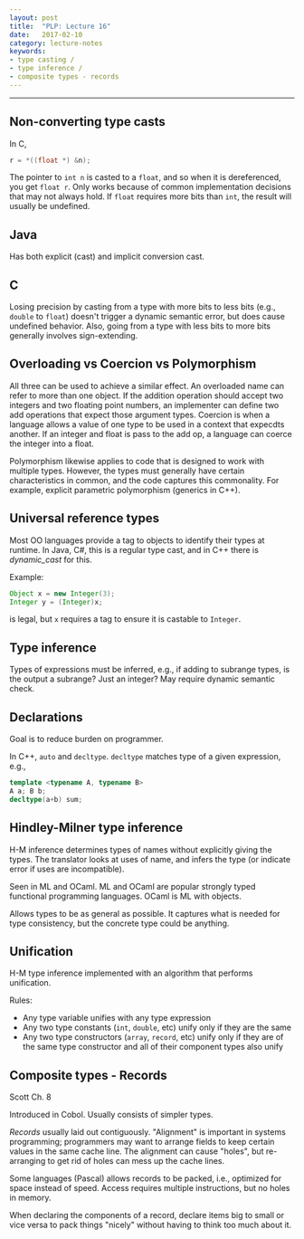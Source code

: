```yaml
---
layout: post
title:  "PLP: Lecture 16"
date:   2017-02-10
category: lecture-notes
keywords:
- type casting / 
- type inference / 
- composite types - records
---
```


<script type="text/javascript" async
  src="https://cdn.mathjax.org/mathjax/latest/MathJax.js?config=TeX-MML-AM_CHTML">
</script>

<script type="text/x-mathjax-config">
MathJax.Hub.Config({
  TeX: { equationNumbers: { autoNumber: "AMS" } },
  tex2jax: {inlineMath: [['$','$'], ['\\(','\\)']]}
});
</script>

---

## Non-converting type casts

In C,

```C
r = *((float *) &n);
```

The pointer to `int n` is casted to a `float`, and so when it is dereferenced, you get `float r`. Only works because of common implementation decisions that may not always hold. If `float` requires more bits than `int`, the result will usually be undefined. 

## Java

Has both explicit (cast) and implicit conversion cast. 

## C

Losing precision by casting from a type with more bits to less bits (e.g., `double` to `float`) doesn't trigger a dynamic semantic error, but does cause undefined behavior. Also, going from a type with less bits to more bits generally involves sign-extending.

## Overloading vs Coercion vs Polymorphism

All three can be used to achieve a similar effect. An overloaded name can refer to more than one object. If the addition operation should accept two integers and two floating point numbers, an implementer can define two add operations that expect those argument types. Coercion is when a language allows a value of one type to be used in a context that expecdts another. If an integer and float is pass to the add op, a language can coerce the integer into a float. 

Polymorphism likewise applies to code that is designed to work with multiple types. However, the types must generally have certain characteristics in common, and the code captures this commonality. For example, explicit parametric polymorphism (generics in C++).

## Universal reference types

Most OO languages provide a tag to objects to identify their types at runtime. In Java, C#, this is a regular type cast, and in C++ there is *dynamic_cast* for this. 

Example:

```Java
Object x = new Integer(3);
Integer y = (Integer)x;
```
is legal, but `x` requires a tag to ensure it is castable to `Integer`. 

## Type inference

Types of expressions must be inferred, e.g., if adding to subrange types, is the output a subrange? Just an integer? May require dynamic semantic check. 

## Declarations

Goal is to reduce burden on programmer. 

In C++, `auto` and `decltype`. `decltype` matches type of  a given expression, e.g., 

```cpp
template <typename A, typename B>
A a; B b;
decltype(a+b) sum;
```

## Hindley-Milner type inference

H-M inference determines types of names without explicitly giving the types. The translator looks at uses of name, and infers the type (or indicate error if uses are incompatible).

Seen in ML and OCaml.
ML and OCaml are popular strongly typed functional programming languages. OCaml is ML with objects. 

Allows types to be as general as possible. It captures what is needed for type consistency, but the concrete type could be anything. 

## Unification

H-M type inference implemented with an algorithm that performs unification. 

Rules:

* Any type variable unifies with any type expression
* Any two type constants (`int`, `double`, etc) unify only if they are the same
* Any two type constructors (`array`, `record`, etc) unify only if they are of the same type constructor and all of their component types also unify

## Composite types - Records

Scott Ch. 8

Introduced in Cobol. Usually consists of simpler types. 

*Records* usually laid out contiguously. "Alignment" is important in systems programming; programmers may want to arrange fields to keep certain values in the same cache line. The alignment can cause "holes", but re-arranging to get rid of holes can mess up the cache lines.

Some languages (Pascal) allows records to be packed, i.e., optimized for space instead of speed. Access requires multiple instructions, but no holes in memory.  

When declaring the components of a record, declare items big to small or vice versa to pack things "nicely" without having to think too much about it. 

